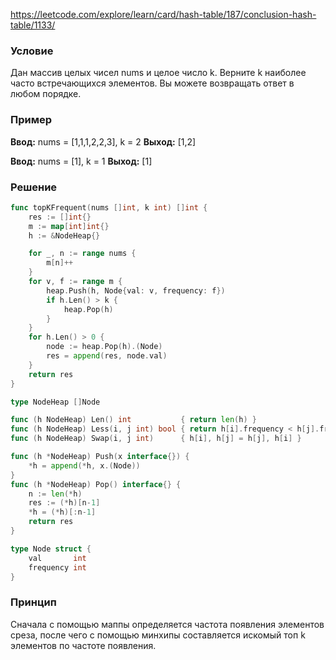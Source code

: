 
https://leetcode.com/explore/learn/card/hash-table/187/conclusion-hash-table/1133/
### Условие
Дан массив целых чисел nums и целое число k. Верните k наиболее часто встречающихся элементов. Вы можете возвращать ответ в любом порядке.
### Пример

**Ввод:** nums = [1,1,1,2,2,3], k = 2
**Выход:** [1,2]

**Ввод:** nums = [1], k = 1
**Выход:** [1]
### Решение

```go
func topKFrequent(nums []int, k int) []int {
    res := []int{}
	m := map[int]int{}
	h := &NodeHeap{}

	for _, n := range nums {
		m[n]++
	}
	for v, f := range m {
		heap.Push(h, Node{val: v, frequency: f})
		if h.Len() > k {
			heap.Pop(h)
		}
	}
	for h.Len() > 0 {
		node := heap.Pop(h).(Node)
		res = append(res, node.val)
	}
	return res
}

type NodeHeap []Node

func (h NodeHeap) Len() int           { return len(h) }
func (h NodeHeap) Less(i, j int) bool { return h[i].frequency < h[j].frequency }
func (h NodeHeap) Swap(i, j int)      { h[i], h[j] = h[j], h[i] }

func (h *NodeHeap) Push(x interface{}) {
	*h = append(*h, x.(Node))
}
func (h *NodeHeap) Pop() interface{} {
	n := len(*h)
	res := (*h)[n-1]
	*h = (*h)[:n-1]
	return res
}

type Node struct {
	val       int
	frequency int
}
```

### Принцип 

Сначала с помощью маппы определяется частота появления элементов среза, после чего с помощью минхипы составляется искомый топ k элементов по частоте появления.


